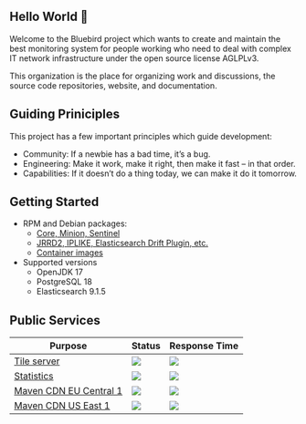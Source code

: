 ## Hello World 👋

Welcome to the Bluebird project which wants to create and maintain the best monitoring system for people working who need to deal with complex IT network infrastructure under the open source license AGLPLv3.

This organization is the place for organizing work and discussions, the source code repositories, website, and documentation.

<!--
**Here are some ideas to get you started:**

🙋‍♀️ A short introduction - what is your organization all about?
🌈 Contribution guidelines - how can the community get involved?
👩‍💻 Useful resources - where can the community find your docs? Is there anything else the community should know?
🍿 Fun facts - what does your team eat for breakfast?
🧙 Remember, you can do mighty things with the power of [Markdown](https://docs.github.com/github/writing-on-github/getting-started-with-writing-and-formatting-on-github/basic-writing-and-formatting-syntax)
-->

## Guiding Priniciples

This project has a few important principles which guide development:

* Community: If a newbie has a bad time, it’s a bug.
* Engineering: Make it work, make it right, then make it fast – in that order.
* Capabilities: If it doesn’t do a thing today, we can make it do it tomorrow.

## Getting Started

* RPM and Debian packages:
  * [Core, Minion, Sentinel](https://cloudsmith.io/~bluebird/repos/stable/packages/)
  * [JRRD2, IPLIKE, Elasticsearch Drift Plugin, etc.](https://cloudsmith.io/~bluebird/repos/common/packages/)
  * [Container images](https://quay.io/organization/bluebird)
* Supported versions
  * OpenJDK 17
  * PostgreSQL 18
  * Elasticsearch 9.1.5
 
## Public Services
| Purpose                                                                | Status                                                        | Response Time                                                   |
|------------------------------------------------------------------------|---------------------------------------------------------------|-----------------------------------------------------------------|
| [Tile server](https://tiles.bluebirdops.org)                           | [![](https://uptime.labmonkeys.space/api/badge/26/status)](#) | [![](https://uptime.labmonkeys.space/api/badge/26/response)](#) |
| [Statistics](https://stats.bluebirdops.org)                            | [![](https://uptime.labmonkeys.space/api/badge/33/status)](#) | [![](https://uptime.labmonkeys.space/api/badge/33/response)](#) |
| [Maven CDN EU Central 1](https://mvn.cdn.eu-central-1.bluebirdops.org) | [![](https://uptime.labmonkeys.space/api/badge/27/status)](#) | [![](https://uptime.labmonkeys.space/api/badge/27/response)](#) |
| [Maven CDN US East 1](https://mvn.cdn.us-east-1.bluebirdops.org)       | [![](https://uptime.labmonkeys.space/api/badge/31/status)](#) | [![](https://uptime.labmonkeys.space/api/badge/31/response)](#) |

